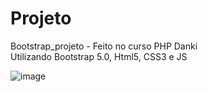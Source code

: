 # Projeto
Bootstrap_projeto - Feito no curso PHP Danki<br>
Utilizando Bootstrap 5.0, Html5, CSS3 e JS<br>


![image](https://github.com/user-attachments/assets/85a72701-3d3d-4f60-a679-291078ae3006)

